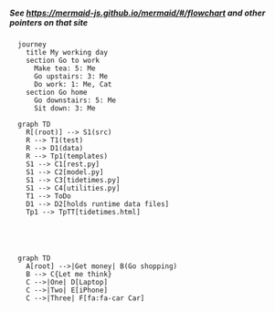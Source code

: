 ##### See https://mermaid-js.github.io/mermaid/#/flowchart and other pointers on that site
```mermaid
  journey
    title My working day
    section Go to work
      Make tea: 5: Me
      Go upstairs: 3: Me
      Do work: 1: Me, Cat
    section Go home
      Go downstairs: 5: Me
      Sit down: 3: Me
```   
```mermaid
  graph TD
    R[(root)] --> S1(src)
    R --> T1(test)
    R --> D1(data)
    R --> Tp1(templates)
    S1 --> C1[rest.py]
    S1 --> C2[model.py]
    S1 --> C3[tidetimes.py]
    S1 --> C4[utilities.py]
    T1 --> ToDo
    D1 --> D2[holds runtime data files]
    Tp1 --> TpTT[tidetimes.html]
    


``` 
#  
```mermaid
  graph TD
    A[root] -->|Get money| B(Go shopping)
    B --> C{Let me think}
    C -->|One| D[Laptop]
    C -->|Two| E[iPhone]
    C -->|Three| F[fa:fa-car Car]

```


